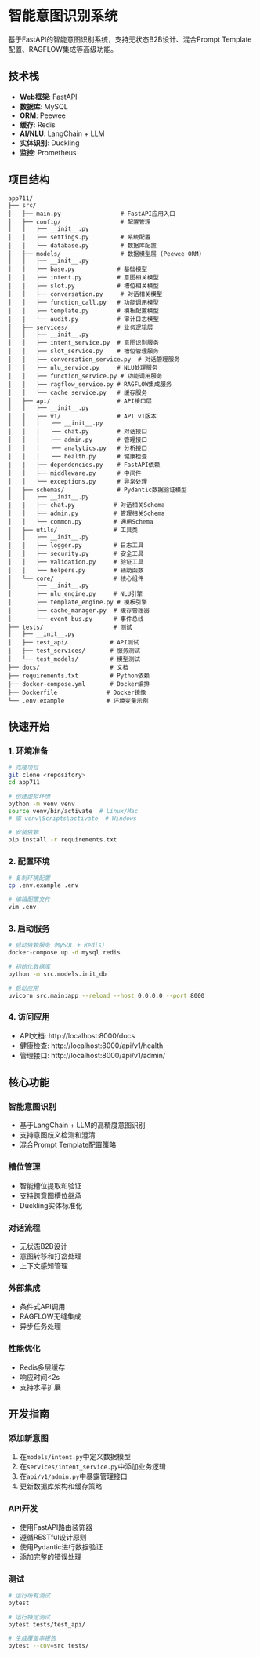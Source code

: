 # 智能意图识别系统

基于FastAPI的智能意图识别系统，支持无状态B2B设计、混合Prompt Template配置、RAGFLOW集成等高级功能。

## 技术栈

- **Web框架**: FastAPI
- **数据库**: MySQL
- **ORM**: Peewee
- **缓存**: Redis
- **AI/NLU**: LangChain + LLM
- **实体识别**: Duckling
- **监控**: Prometheus

## 项目结构

```
app711/
├── src/
│   ├── main.py                 # FastAPI应用入口
│   ├── config/                 # 配置管理
│   │   ├── __init__.py
│   │   ├── settings.py         # 系统配置
│   │   └── database.py         # 数据库配置
│   ├── models/                 # 数据模型层 (Peewee ORM)
│   │   ├── __init__.py
│   │   ├── base.py            # 基础模型
│   │   ├── intent.py          # 意图相关模型
│   │   ├── slot.py            # 槽位相关模型
│   │   ├── conversation.py     # 对话相关模型
│   │   ├── function_call.py   # 功能调用模型
│   │   ├── template.py        # 模板配置模型
│   │   └── audit.py           # 审计日志模型
│   ├── services/              # 业务逻辑层
│   │   ├── __init__.py
│   │   ├── intent_service.py  # 意图识别服务
│   │   ├── slot_service.py    # 槽位管理服务
│   │   ├── conversation_service.py  # 对话管理服务
│   │   ├── nlu_service.py     # NLU处理服务
│   │   ├── function_service.py # 功能调用服务
│   │   ├── ragflow_service.py # RAGFLOW集成服务
│   │   └── cache_service.py   # 缓存服务
│   ├── api/                   # API接口层
│   │   ├── __init__.py
│   │   ├── v1/                # API v1版本
│   │   │   ├── __init__.py
│   │   │   ├── chat.py        # 对话接口
│   │   │   ├── admin.py       # 管理接口
│   │   │   ├── analytics.py   # 分析接口
│   │   │   └── health.py      # 健康检查
│   │   ├── dependencies.py    # FastAPI依赖
│   │   ├── middleware.py      # 中间件
│   │   └── exceptions.py      # 异常处理
│   ├── schemas/               # Pydantic数据验证模型
│   │   ├── __init__.py
│   │   ├── chat.py           # 对话相关Schema
│   │   ├── admin.py          # 管理相关Schema
│   │   └── common.py         # 通用Schema
│   ├── utils/                # 工具类
│   │   ├── __init__.py
│   │   ├── logger.py         # 日志工具
│   │   ├── security.py       # 安全工具
│   │   ├── validation.py     # 验证工具
│   │   └── helpers.py        # 辅助函数
│   └── core/                 # 核心组件
│       ├── __init__.py
│       ├── nlu_engine.py     # NLU引擎
│       ├── template_engine.py # 模板引擎
│       ├── cache_manager.py  # 缓存管理器
│       └── event_bus.py      # 事件总线
├── tests/                    # 测试
│   ├── __init__.py
│   ├── test_api/            # API测试
│   ├── test_services/       # 服务测试
│   └── test_models/         # 模型测试
├── docs/                    # 文档
├── requirements.txt         # Python依赖
├── docker-compose.yml       # Docker编排
├── Dockerfile              # Docker镜像
└── .env.example            # 环境变量示例
```

## 快速开始

### 1. 环境准备

```bash
# 克隆项目
git clone <repository>
cd app711

# 创建虚拟环境
python -m venv venv
source venv/bin/activate  # Linux/Mac
# 或 venv\Scripts\activate  # Windows

# 安装依赖
pip install -r requirements.txt
```

### 2. 配置环境

```bash
# 复制环境配置
cp .env.example .env

# 编辑配置文件
vim .env
```

### 3. 启动服务

```bash
# 启动依赖服务（MySQL + Redis）
docker-compose up -d mysql redis

# 初始化数据库
python -m src.models.init_db

# 启动应用
uvicorn src.main:app --reload --host 0.0.0.0 --port 8000
```

### 4. 访问应用

- API文档: http://localhost:8000/docs
- 健康检查: http://localhost:8000/api/v1/health
- 管理接口: http://localhost:8000/api/v1/admin/

## 核心功能

### 智能意图识别
- 基于LangChain + LLM的高精度意图识别
- 支持意图歧义检测和澄清
- 混合Prompt Template配置策略

### 槽位管理
- 智能槽位提取和验证
- 支持跨意图槽位继承
- Duckling实体标准化

### 对话流程
- 无状态B2B设计
- 意图转移和打岔处理
- 上下文感知管理

### 外部集成
- 条件式API调用
- RAGFLOW无缝集成
- 异步任务处理

### 性能优化
- Redis多层缓存
- 响应时间<2s
- 支持水平扩展

## 开发指南

### 添加新意图
1. 在`models/intent.py`中定义数据模型
2. 在`services/intent_service.py`中添加业务逻辑
3. 在`api/v1/admin.py`中暴露管理接口
4. 更新数据库架构和缓存策略

### API开发
- 使用FastAPI路由装饰器
- 遵循RESTful设计原则
- 使用Pydantic进行数据验证
- 添加完整的错误处理

### 测试
```bash
# 运行所有测试
pytest

# 运行特定测试
pytest tests/test_api/

# 生成覆盖率报告
pytest --cov=src tests/
```